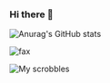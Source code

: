 ### Hi there 👋

![Anurag's GitHub stats](https://github-readme-stats.vercel.app/api?username=notii&show_icons=true&theme=dracula)

<img src="https://komarev.com/ghpvc/?username=notii&color=blue" alt="fax" width="" height="">

![My scrobbles](https://lastfm-recently-played.vercel.app/api?user=notii1)


<!--
**NotII/notii** is a ✨ _special_ ✨ repository because its `README.md` (this file) appears on your GitHub profile.

Here are some ideas to get you started:

- 🔭 I’m currently working on ...
- 🌱 I’m currently learning ...
- 👯 I’m looking to collaborate on ...
- 🤔 I’m looking for help with ...
- 💬 Ask me about ...
- 📫 How to reach me: ...
- 😄 Pronouns: ...
- ⚡ Fun fact: ...
-->
